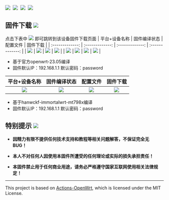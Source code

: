 <img src="https://img.shields.io/github/downloads/Mibore99/OPENWRT-FIRMWARE/total.svg?style=for-the-badge&color=32C955"/>&nbsp;
<img src="https://img.shields.io/github/stars/Mibore99/OPENWRT-FIRMWARE.svg?style=for-the-badge&color=orange"/>&nbsp;
<img src="https://img.shields.io/github/forks/Mibore99/OPENWRT-FIRMWARE.svg?style=for-the-badge&color=ff69b4"/>&nbsp;
<img src="https://img.shields.io/github/license/Mibore99/OPENWRT-FIRMWARE.svg?style=for-the-badge&color=blueviolet"/>




## 固件下载 [![](https://img.shields.io/badge/-编译状态及下载链接-FFFFFF.svg)](#固件下载-)
点击下表中 [![](https://img.shields.io/badge/下载-链接-blueviolet.svg?style=flat&logo=hack-the-box)](https://github.com/Mibore99/OPENWRT-FIRMWARE/releases) 即可跳转到该设备固件下载页面
| 平台+设备名称 | 固件编译状态 | 配置文件 | 固件下载 |
| :-------------: | :-------------: | :-------------: | :-------------: |
| [![](https://img.shields.io/badge/OpenWrt-X86_64位-32C955.svg?logo=openwrt)](https://github.com/Mibore99/OPENWRT-FIRMWARE/blob/main/.github/workflows/x86.yml) | [![](https://github.com/Mibore99/OPENWRT-FIRMWARE/actions/workflows/x86.yml/badge.svg)](https://github.com/Mibore99/OPENWRT-FIRMWARE/actions/workflows/x86.yml) | [![](https://img.shields.io/badge/编译-配置-orange.svg?logo=apache-spark)](https://github.com/Mibore99/OPENWRT-FIRMWARE/blob/main/x86.config) | [![](https://img.shields.io/badge/下载-链接-blueviolet.svg?logo=hack-the-box)](https://github.com/Mibore99/OPENWRT-FIRMWARE/releases/tag/x86) |
| [![](https://img.shields.io/badge/OpenWrt-r2s-32C955.svg?logo=openwrt)](https://github.com/Mibore99/OPENWRT-FIRMWARE/blob/r2s/.github/workflows/r2s.yml) | [![](https://github.com/Mibore99/OPENWRT-FIRMWARE/actions/workflows/r2s.yml/badge.svg)](https://github.com/Mibore99/OPENWRT-FIRMWARE/actions/workflows/r2s.yml) | [![](https://img.shields.io/badge/编译-配置-orange.svg?logo=apache-spark)](https://github.com/Mibore99/OPENWRT-FIRMWARE/blob/r2s/r2s.config) | [![](https://img.shields.io/badge/下载-链接-blueviolet.svg?logo=hack-the-box)](https://github.com/Mibore99/OPENWRT-FIRMWARE/releases/tag/r2s) |

- 基于官方openwrt-23.05编译
- 固件默认IP：192.168.1.1 默认密码：password




| 平台+设备名称 | 固件编译状态 | 配置文件 | 固件下载 |
| :-------------: | :-------------: | :-------------: | :-------------: |
| [![](https://img.shields.io/badge/OpenWrt-AX6000-32C955.svg?logo=openwrt)](https://github.com/Mibore99/OpenWrt_redmi_ax6000/blob/main/.github/workflows/Redmi-AX6000-hanwckf.yml) | [![](https://github.com/Mibore99/OpenWrt_redmi_ax6000/actions/workflows/Redmi-AX6000-hanwckf.yml/badge.svg)](https://github.com/Mibore99/OpenWrt_redmi_ax6000/actions/workflows/Redmi-AX6000-hanwckf.yml) | [![](https://img.shields.io/badge/编译-配置-orange.svg?logo=apache-spark)](https://github.com/Mibore99/OpenWrt_redmi_ax6000/blob/main/hanwckf/Redmi-AX6000/.config) | [![](https://img.shields.io/badge/下载-链接-blueviolet.svg?logo=hack-the-box)](https://github.com/Mibore99/OpenWrt_redmi_ax6000/releases/tag/Redmi-AX6000) |


- 基于hanwckf-immortalwrt-mt798x编译
- 固件默认IP：192.168.1.1 默认密码：password



## 特别提示 [![](https://img.shields.io/badge/-个人免责声明-FFFFFF.svg)](#特别提示-)

- **因精力有限不提供任何技术支持和教程等相关问题解答，不保证完全无 BUG！**

- **本人不对任何人因使用本固件所遭受的任何理论或实际的损失承担责任！**

- **本固件禁止用于任何商业用途，请务必严格遵守国家互联网使用相关法律规定！**








---
This project is based on [Actions-OpenWrt](https://github.com/P3TERX/Actions-OpenWrt), which is licensed under the MIT License.
